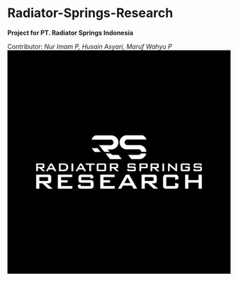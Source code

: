 # Radiator-Springs-Research
**Project for PT. Radiator Springs Indonesia**

Contributor: 
*Nur Imam P,
Husain Asyari,
Maruf Wahyu P*
![RnD-SPD-Logo](pp.jfif)
